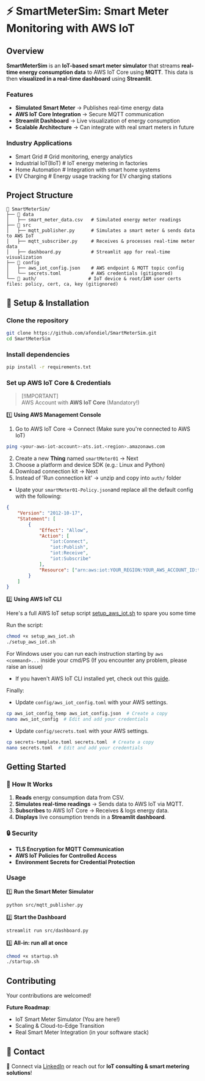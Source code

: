 # ⚡ SmartMeterSim: Smart Meter Monitoring with AWS IoT

## Overview
**SmartMeterSim** is an **IoT-based smart meter simulator** that streams **real-time energy consumption data** to AWS IoT Core using **MQTT**. This data is then **visualized in a real-time dashboard** using **Streamlit**.  

### **Features**
- **Simulated Smart Meter** → Publishes real-time energy data  
- **AWS IoT Core Integration** → Secure MQTT communication  
- **Streamlit Dashboard** → Live visualization of energy consumption  
- **Scalable Architecture** → Can integrate with real smart meters in future  

### **Industry Applications**
- Smart Grid            # Grid monitoring, energy analytics
- Industrial IoT(IIoT)  # IoT energy metering in factories
- Home Automation       # Integration with smart home systems
- EV Charging           # Energy usage tracking for EV charging stations

## **Project Structure**
```
📂 SmartMeterSim/
├── 📂 data
│   ├── smart_meter_data.csv   # Simulated energy meter readings
├── 📂 src
│   ├── mqtt_publisher.py      # Simulates a smart meter & sends data to AWS IoT
│   ├── mqtt_subscriber.py     # Receives & processes real-time meter data 
│   ├── dashboard.py           # Streamlit app for real-time visualization
├── 📂 config
│   ├── aws_iot_config.json    # AWS endpoint & MQTT topic config
│   └── secrets.toml           # AWS credentials (gitignored)
└── 📂 auth/                   # IoT device & root/IAM user certs files: policy, cert, ca, key (gitignored)
``` 

## 🔧 **Setup & Installation**

### **Clone the repository**  

```bash
git clone https://github.com/afondiel/SmartMeterSim.git
cd SmartMeterSim
```

### **Install dependencies**  
```bash
pip install -r requirements.txt
```

### **Set up AWS IoT Core & Credentials**
> [!IMPORTANT] \
> AWS Account with **AWS IoT Core** (Mandatory!)

1️⃣ **Using AWS Management Console** 

1. Go to AWS IoT Core -> Connect (Make sure you're connected to AWS IoT) 
```bash
ping <your-aws-iot-account>-ats.iot.<region>.amazonaws.com
```
2. Create a new **Thing** named `smartMeter01` -> Next
3. Choose a platform and device SDK (e.g.: Linux and Python)   
4. Download connection kit -> Next 
5. Instead of 'Run connection kit' -> unzip and copy into `auth/` folder

- Upate your `smartMeter01-Policy.json`and replace all the default config with the following:

```json
{
    "Version": "2012-10-17",
    "Statement": [
        {
            "Effect": "Allow",
            "Action": [
                "iot:Connect",
                "iot:Publish",
                "iot:Receive",
                "iot:Subscribe"
            ],
            "Resource": ["arn:aws:iot:YOUR_REGION:YOUR_AWS_ACCOUNT_ID:topic/smartmeter/data"]
        }
    ]
}
```

2️⃣ **Using AWS IoT CLI**

Here's a full AWS IoT setup script [setup_aws_iot.sh](setup_aws_iot.sh) to spare you some time 

Run the script:
```bash
chmod +x setup_aws_iot.sh
./setup_aws_iot.sh
```
For Windows user you can run each instruction starting by `aws <command>...` inside your cmd/PS (If you encounter any problem, please raise an issue)

- If you haven't AWS IoT CLI installed yet, check out this [guide](https://github.com/afondiel/awesome-aws-iot-edge-cli).

Finally:

- Update `config/aws_iot_config.toml` with your AWS settings.
```bash
cp aws_iot_config_temp aws_iot_config.json  # Create a copy
nano aws_iot_config  # Edit and add your credentials
``` 
- Update `config/secrets.toml` with your AWS settings.
```bash
cp secrets-template.toml secrets.toml  # Create a copy
nano secrets.toml  # Edit and add your credentials
``` 

## Getting Started

### 📌 **How It Works**
1. **Reads** energy consumption data from CSV.  
2. **Simulates real-time readings** → Sends data to AWS IoT via MQTT.  
3. **Subscribes** to AWS IoT Core → Receives & logs energy data.  
4. **Displays** live consumption trends in a **Streamlit dashboard**.  

### 🔒 **Security**
- **TLS Encryption for MQTT Communication**  
- **AWS IoT Policies for Controlled Access**  
- **Environment Secrets for Credential Protection**  

### Usage

1️⃣ **Run the Smart Meter Simulator**  
```bash
python src/mqtt_publisher.py
```

2️⃣ **Start the Dashboard**  
```bash
streamlit run src/dashboard.py
```

3️⃣ **All-in: run all at once**
```bash
chmod +x startup.sh
./startup.sh
```

## Contributing 

Your contributions are welcomed!

**Future Roadmap**:
- IoT Smart Meter Simulator (You are here!)
- Scaling & Cloud-to-Edge Transition
- Real Smart Meter Integration (in your software stack)

## **📩 Contact**
🔗 Connect via [LinkedIn](https://linkedin.com/in/afonso-diela) or reach out for **IoT consulting & smart metering solutions**!
